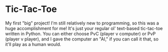 # Tic-Tac-Toe
My first "big" project! I'm still relatively new to programming, so this was a huge accomplishment for me!
It's just your regular ol' text-based tic-tac-toe written in Python. You can either choose PvC (player v computer) or PvP (player v player), and I gave the computer an "AI," if you can call it that, so it'll play as a human would. 
